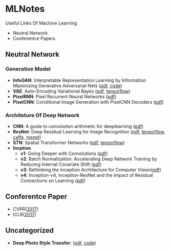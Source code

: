 # MLNotes
Useful Links Of Machine Learning
- Neutral Network
- Conferentce Papers


## Neutral Network

### Generative Model
- **InfoGAN**: Interpretable Representation Learning by Information Maximizing Generative Adversarial Nets ([pdf](https://arxiv.org/abs/1606.03657), [code](https://github.com/openai/InfoGAN))
- **VAE**: Auto-Encoding Variational Bayes ([pdf](https://arxiv.org/abs/1312.6114), [tensorflow](https://github.com/y0ast/VAE-TensorFlow))
- **PixelRNN**: Pixel Recurrent Neural Networks ([pdf](https://arxiv.org/abs/1601.06759))
- **PixelCNN**: Conditional Image Generation with PixelCNN Decoders ([pdf](https://arxiv.org/abs/1606.05328.pdf))

### Architeture Of Deep Network
- **CNN**: A guide to convolution arithmetic for deeplearning ([pdf](https://arxiv.org/pdf/1603.07285.pdf))
- **ResNet**: Deep Residual Learning for Image Recognition ([pdf](https://arxiv.org/pdf/1512.03385v1.pdf), [tensorflow](https://github.com/tensorflow/models/tree/master/resnet), [caffe](https://github.com/KaimingHe/deep-residual-networks), [mxnet](https://github.com/tornadomeet/ResNet))
- **STN**: Spatial Transformer Networks ([pdf](https://arxiv.org/pdf/1506.02025.pdf), [tensorflow](https://github.com/tensorflow/models/tree/master/transformer))
- **Incption**
	+ **v1**: Going Deeper with Convolutions ([pdf](http://arxiv.org/abs/1409.4842))
	+ **v2**: Batch Normalization: Accelerating Deep Network Training by Reducing Internal Covariate Shift ([pdf](http://arxiv.org/abs/1502.03167))
	+ **v3**: Rethinking the Inception Architecture for Computer Vision([pdf](http://arxiv.org/abs/1512.00567))
	+ **v4**: Inception-v4, Inception-ResNet and the Impact of Residual Connections on Learning ([pdf](https://arxiv.org/abs/1602.07261))

## Conferentce Paper
- CVPR([2017](http://cvpr2017.thecvf.com/program/main_conference))
- ICLR([2017](https://openreview.net/group?id=ICLR.cc/2017/conference))


## Uncategorized
- **Deep Photo Style Transfer**: ([pdf](https://arxiv.org/abs/1703.07511), [code](https://github.com/luanfujun/deep-photo-styletransfer))
